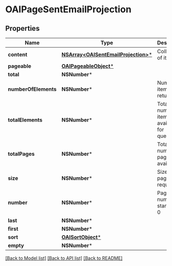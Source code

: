 # OAIPageSentEmailProjection

## Properties
Name | Type | Description | Notes
------------ | ------------- | ------------- | -------------
**content** | [**NSArray&lt;OAISentEmailProjection&gt;***](OAISentEmailProjection) | Collection of items | 
**pageable** | [**OAIPageableObject***](OAIPageableObject) |  | [optional] 
**total** | **NSNumber*** |  | [optional] 
**numberOfElements** | **NSNumber*** | Number of items returned | 
**totalElements** | **NSNumber*** | Total number of items available for querying | 
**totalPages** | **NSNumber*** | Total number of pages available | 
**size** | **NSNumber*** | Size of page requested | 
**number** | **NSNumber*** | Page number starting at 0 | 
**last** | **NSNumber*** |  | [optional] 
**first** | **NSNumber*** |  | [optional] 
**sort** | [**OAISortObject***](OAISortObject) |  | [optional] 
**empty** | **NSNumber*** |  | [optional] 

[[Back to Model list]](../README#documentation-for-models) [[Back to API list]](../README#documentation-for-api-endpoints) [[Back to README]](../README)



